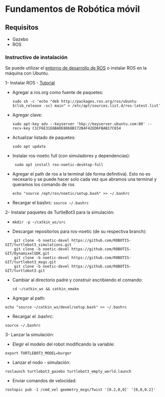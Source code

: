 # Fundamentos de Robótica móvil 

## Requisitos 

* Gazebo
* ROS 

### Instructivo de instalación

Se puede utilizar el [entorno de desarrollo de ROS](https://www.theconstructsim.com/) o  instalar ROS en la máquina con Ubuntu. 

1- Instalar ROS  - [Tutorial](http://wiki.ros.org/noetic/Installation/Ubuntu) 

* Agregar a ros.org como fuente de paquetes: 

  `sudo sh -c 'echo "deb http://packages.ros.org/ros/ubuntu $(lsb_release -sc) main" > /etc/apt/sources.list.d/ros-latest.list'`

* Agregar clave: 

  `sudo apt-key adv --keyserver 'hkp://keyserver.ubuntu.com:80' --recv-key C1CF6E31E6BADE8868B172B4F42ED6FBAB17C654` 

* Actualizar listado de paquetes: 

  `sudo apt update` 

* Instalar ros-noetic full (con simuladores y dependencias): 

  ` sudo apt install ros-noetic-desktop-full` 

* Agregar el path de ros a la terminal (de forma definitiva). Esto no es necesario 
y se puede hacer solo cada vez que abramos una terminal y queramos los comando de ros  

  `echo "source /opt/ros/noetic/setup.bash" >> ~/.bashrc` 

* Recargar el bashrc: 
`source ~/.bashrc` 

2- Instalar paquetes de TurtleBot3 para la simulación: 

* `mkdir -p ~/catkin_ws/src` 

*  Descargar repositorios para ros-noetic (de su respectiva branch): 
~~~ 
    git clone -b noetic-devel https://github.com/ROBOTIS-GIT/turtlebot3_simulations.git ` 
    git clone -b noetic-devel https://github.com/ROBOTIS-GIT/DynamixelSDK.git
    git clone -b noetic-devel https://github.com/ROBOTIS-GIT/turtlebot3_msgs.git
    git clone -b noetic-devel https://github.com/ROBOTIS-GIT/turtlebot3.git
 ~~~ 

* Cambiar al directorio padre y construir  escribiendo el comando:  

  `cd ~/catkin_ws && catkin_nmake `


* Agregar al path: 

`echo "source ~/catkin_ws/devel/setup.bash" >> ~/.bashrc` 

* Recargar el .bashrc: 

`source ~/.bashrc `
 
3- Lanzar la simulación: 

* Elegir el modelo del robot modificando la variable: 

`export TURTLEBOT3_MODEL=burger` 

* Lanzar el nodo - simulación: 

`roslaunch turtlebot3_gazebo turtlebot3_empty_world.launch` 

* Enviar comandos de velocidad: 

`rostopic pub -1 /cmd_vel geometry_msgs/Twist '[0.2,0,0]' '[0,0,0.2]'`
